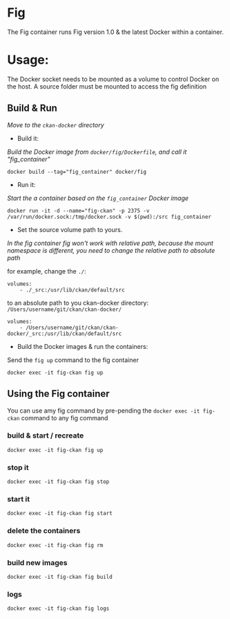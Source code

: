 Fig
===

The Fig container runs Fig version 1.0 & the latest Docker within a container.

# Usage:

The Docker socket needs to be mounted as a volume to control Docker on the host. A source folder must be mounted to access the fig definition


## Build & Run

_Move to the `ckan-docker` directory_

- Build it:

_Build the Docker image from `docker/fig/Dockerfile`, and call it "fig_container"_

	docker build --tag="fig_container" docker/fig

- Run it:

_Start the a container based on the `fig_container` Docker image_

	docker run -it -d --name="fig-ckan" -p 2375 -v /var/run/docker.sock:/tmp/docker.sock -v $(pwd):/src fig_container

- Set the source volume path to yours.

_In the fig container fig won't work with relative path, because the mount namespace is different, you need to change the relative path to absolute path_

for example, change the `./`:

	volumes:
	    - ./_src:/usr/lib/ckan/default/src

to an absolute path  to you ckan-docker directory: `/Users/username/git/ckan/ckan-docker/`

	volumes:
	    - /Users/username/git/ckan/ckan-docker/_src:/usr/lib/ckan/default/src

- Build the Docker images & run the containers:

Send the `fig up` command to the fig container

	docker exec -it fig-ckan fig up


## Using the Fig container

You can use amy fig command by pre-pending the `docker exec -it fig-ckan` command to any fig command

### build & start / recreate

	docker exec -it fig-ckan fig up

### stop it

	docker exec -it fig-ckan fig stop

### start it

	docker exec -it fig-ckan fig start

### delete the containers

	docker exec -it fig-ckan fig rm

### build new images

	docker exec -it fig-ckan fig build

### logs

	docker exec -it fig-ckan fig logs
